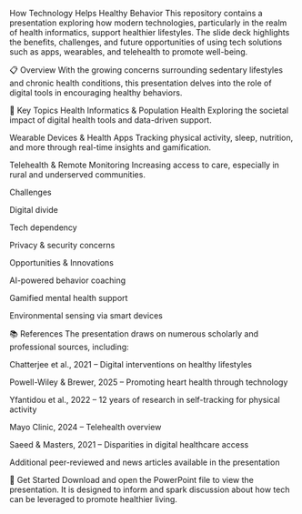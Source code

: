 How Technology Helps Healthy Behavior
This repository contains a presentation exploring how modern technologies, particularly in the realm of health informatics, support healthier lifestyles. The slide deck highlights the benefits, challenges, and future opportunities of using tech solutions such as apps, wearables, and telehealth to promote well-being.

📋 Overview
With the growing concerns surrounding sedentary lifestyles and chronic health conditions, this presentation delves into the role of digital tools in encouraging healthy behaviors.

🧠 Key Topics
Health Informatics & Population Health
Exploring the societal impact of digital health tools and data-driven support.

Wearable Devices & Health Apps
Tracking physical activity, sleep, nutrition, and more through real-time insights and gamification.

Telehealth & Remote Monitoring
Increasing access to care, especially in rural and underserved communities.

Challenges

Digital divide

Tech dependency

Privacy & security concerns

Opportunities & Innovations

AI-powered behavior coaching

Gamified mental health support

Environmental sensing via smart devices

📚 References
The presentation draws on numerous scholarly and professional sources, including:

Chatterjee et al., 2021 – Digital interventions on healthy lifestyles

Powell-Wiley & Brewer, 2025 – Promoting heart health through technology

Yfantidou et al., 2022 – 12 years of research in self-tracking for physical activity

Mayo Clinic, 2024 – Telehealth overview

Saeed & Masters, 2021 – Disparities in digital healthcare access

Additional peer-reviewed and news articles available in the presentation


🚀 Get Started
Download and open the PowerPoint file to view the presentation. It is designed to inform and spark discussion about how tech can be leveraged to promote healthier living.
